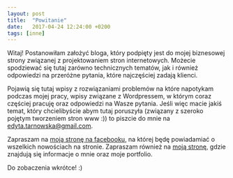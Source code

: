 ```yaml
---
layout: post
title:  "Powitanie"
date:   2017-04-24 12:24:00 +0200
tags: [inne]
---
```


<p>
Witaj! Postanowiłam założyć bloga, który podpięty jest do mojej biznesowej strony związanej z projektowaniem stron internetowych.
Możecie spodziewać się tutaj zarówno technicznych tematów, jak i również odpowiedzi na przeróżne pytania, które najczęściej zadają klienci.
</p>
<p>
Pojawią się tutaj wpisy z rozwiązaniami problemów na które napotykam podczas mojej pracy, wpisy związane z Wordpressem, w którym coraz częściej pracuję oraz odpowiedzi na Wasze pytania. Jeśli więc macie jakiś temat, który chcielibyście abym tutaj poruszyła (związany z szeroko pojętym tworzeniem stron www :)) to piszcie do mnie na <a href="mailto:edyta.tarnowska@gmail.com">edyta.tarnowska@gmail.com</a>.
</p>
<p>
Zapraszam na <a href="" target="_blank">moją stronę na facebooku</a>, na której będę powiadamiać o wszelkich nowościach na stronie.
Zapraszam również na <a href="https://edytatarnowska.pl">moją stronę</a>, gdzie znajdują się informacje o mnie oraz moje portfolio.
</p>
<p>
Do zobaczenia wkrótce! :)
</p>
